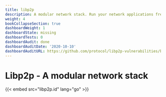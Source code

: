 ```yaml
---
title: libp2p
description: A modular network stack. Run your network applications free from runtime and address services, independently of their location.
weight: 4
bookCollapseSection: true
dashboardWeight: 1
dashboardState: missing
dashboardTests: 0
dashboardAudit: done
dashboardAuditDate: '2020-10-10'
dashboardAuditURL: https://github.com/protocol/libp2p-vulnerabilities/blob/master/DRAFT_NCC_Group_ProtocolLabs_1903ProtocolLabsLibp2p_Report_2019-10-10_v1.1.pdf 
---
```


# Libp2p - A modular network stack

{{< embed src="libp2p.id" lang="go" >}}
